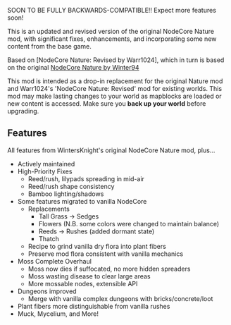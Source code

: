 SOON TO BE FULLY BACKWARDS-COMPATIBLE!!
Expect more features soon!

This is an updated and revised version of the original NodeCore Nature mod,
with significant fixes, enhancements, and incorporating some new content
from the base game.

Based on [NodeCore Nature: Revised by Warr1024], which in turn is based on
the original [NodeCore Nature by Winter94](/packages/Winter94/nc_nature/)

This mod is intended as a drop-in replacement for the original Nature mod
and Warr1024's 'NodeCore Nature: Revised' mod for existing worlds.
This mod may make lasting changes to your world as
mapblocks are loaded or new content is accessed.  Make sure you
**back up your world** before upgrading.

## Features

All features from WintersKnight's original NodeCore Nature mod, plus...

- Actively maintained
- High-Priority Fixes
	- Reed/rush, lilypads spreading in mid-air
	- Reed/rush shape consistency
	- Bamboo lighting/shadows
- Some features migrated to vanilla NodeCore
	- Replacements
		- Tall Grass -> Sedges
		- Flowers (N.B. some colors were changed to maintain balance)
		- Reeds -> Rushes (added dormant state)
		- Thatch
	- Recipe to grind vanilla dry flora into plant fibers
	- Preserve mod flora consistent with vanilla mechanics
- Moss Complete Overhaul
	- Moss now dies if suffocated, no more hidden spreaders
  	- Moss wasting disease to clear large areas
  	- More mossable nodes, extensible API
- Dungeons improved
	- Merge with vanilla complex dungeons with bricks/concrete/loot
- Plant fibers more distinguishable from vanilla rushes
- Muck, Mycelium, and More!

